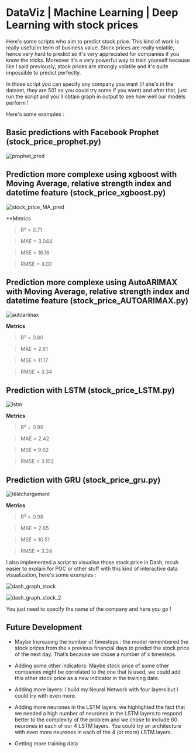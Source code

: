 # DataViz | Machine Learning | Deep Learning with stock prices

Here's some scripts who aim to predict stock price. This kind of work is really useful in term of business value. Stock prices are really volatile, hence very hard to predict so it's very appreciated for companies if you know the tricks. Moreover it's a very powerful way to train yourself because like I said previously, stock prices are strongly volatile and it's quite impossible to predict perfectly.

In those script you can specify any company you want (if she's in the dataset, they are 501 so you could try some if you want) and after that, just run the script and you'll obtain graph in output to see how well our models perform !


Here's some examples :

## Basic predictions with Facebook Prophet (stock_price_prophet.py)

![prophet_pred](https://user-images.githubusercontent.com/49553009/91452495-ee508880-e87e-11ea-94c9-c6a419a155f3.png)

## Prediction more complexe using xgboost with Moving Average, relative strength index and datetime feature (stock_price_xgboost.py)

![stock_price_MA_pred](https://user-images.githubusercontent.com/49553009/91452515-f27ca600-e87e-11ea-86a6-721023350390.png)

**Metrics

> R² = 0.71

> MAE = 3.044

> MSE = 16.16

> RMSE = 4.02

## Prediction more complexe using AutoARIMAX with Moving Average, relative strength index and datetime feature (stock_price_AUTOARIMAX.py)

![autoarimax](https://user-images.githubusercontent.com/49553009/95889301-87315980-0d82-11eb-8e86-9c5409bcc69f.png)

**Metrics**

> R² = 0.80

> MAE = 2.61

> MSE = 11.17

> RMSE = 3.34

## Prediction with LSTM (stock_price_LSTM.py)

![lstm](https://user-images.githubusercontent.com/49553009/95762150-9db9b100-0cad-11eb-8265-01b5105ffe71.png)

**Metrics**

> R² = 0.99

> MAE = 2.42

> MSE = 9.62

> RMSE = 3.102


## Prediction with GRU (stock_price_gru.py)

![téléchargement](https://user-images.githubusercontent.com/49553009/95761014-043dcf80-0cac-11eb-9552-5a30cd57d9ad.png)

**Metrics**

> R² = 0.98

> MAE = 2.65

> MSE = 10.51

> RMSE = 3.24




I also implemented a script to visualise those stock price in Dash, mcuh easier to explain for POC or other stuff with this kind of interactive data visualization, here's some examples :

![dash_graph_stock](https://user-images.githubusercontent.com/49553009/91452458-e2fd5d00-e87e-11ea-8292-96399b69ef2f.png)

![dash_graph_stock_2](https://user-images.githubusercontent.com/49553009/91452467-e690e400-e87e-11ea-962e-e3697f017188.png)


You just need to specify the name of the company and here you go !


## Future Development

- Maybe Increasing the number of timesteps : the model remembered the stock prices from the x previous financial days to predict the stock price of the next day. That’s because we chose a number of x timesteps. 

- Adding some other indicators: Maybe stock price of some other companies might be correlated to the one that is used, we could add this other stock price as a new indicator in the training data.
- Adding more layers: I build my Neural Network with four layers but I could try with even more. 

- Adding more neurones in the LSTM layers: we highlighted the fact that we needed a high number of neurones in the LSTM layers to respond better to the complexity of the problem and we chose to include 60 neurones in each of our 4 LSTM layers. You could try an architecture with even more neurones in each of the 4 (or more) LSTM layers.

- Getting more training data

